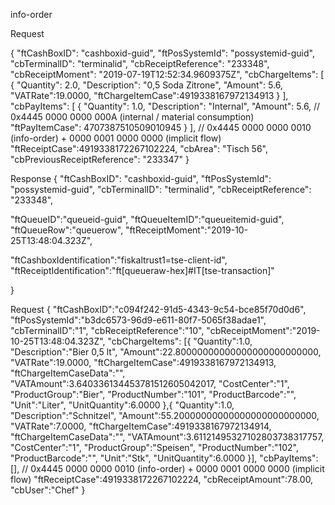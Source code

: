 
info-order


Request

{
"ftCashBoxID": "cashboxid-guid",
"ftPosSystemId": "possystemid-guid",
"cbTerminalID": "terminalid",
"cbReceiptReference": "233348",
"cbReceiptMoment": "2019-07-19T12:52:34.9609375Z",
"cbChargeItems": [
{
"Quantity": 2.0,
"Description": "0,5 Soda Zitrone",
"Amount": 5.6,
"VATRate":19.0000,
"ftChargeItemCase":4919338167972134913
}
],
"cbPayItems": [
{
"Quantity": 1.0,
"Description": "Internal",
"Amount": 5.6,
// 0x4445 0000 0000 000A (internal / material consumption)
"ftPayItemCase": 4707387510509010945
}
],
// 0x4445 0000 0000 0010 (info-order) + 0000 0001 0000 0000 (implicit flow)
"ftReceiptCase":4919338172267102224,
"cbArea": "Tisch 56",
"cbPreviousReceiptReference": "233347"
}


Response
{
"ftCashBoxID": "cashboxid-guid",
"ftPosSystemId": "possystemid-guid",
"cbTerminalID": "terminalid",
"cbReceiptReference": "233348",

"ftQueueID":"queueid-guid",
"ftQueueItemID":"queueitemid-guid",
"ftQueueRow":"queuerow",
"ftReceiptMoment":"2019-10-25T13:48:04.323Z",

"ftCashboxIdentification":"fiskaltrust1=tse-client-id",
"ftReceiptIdentification":"ft[queueraw-hex]#IT[tse-transaction]"


}


Request
{
"ftCashBoxID":"c094f242-91d5-4343-9c54-bce85f70d0d6",
"ftPosSystemId":"b3dc6573-96d9-e611-80f7-5065f38adae1",
"cbTerminalID":"1",
"cbReceiptReference":"10",
"cbReceiptMoment":"2019-10-25T13:48:04.323Z",
"cbChargeItems":
[{
"Quantity":1.0,
"Description":"Bier 0,5 lt",
"Amount":22.80000000000000000000000000,
"VATRate":19.0000,
"ftChargeItemCase":4919338167972134913,
"ftChargeItemCaseData":"",
"VATAmount":3.640336134453781512605042017,
"CostCenter":"1",
"ProductGroup":"Bier",
"ProductNumber":"101",
"ProductBarcode":"",
"Unit":"Liter",
"UnitQuantity":6.0000
},{
"Quantity":1.0,
"Description":"Schnitzel",
"Amount":55.20000000000000000000000000,
"VATRate":7.0000,
"ftChargeItemCase":4919338167972134914,
"ftChargeItemCaseData":"",
"VATAmount":3.61121495327102803738317757,
"CostCenter":"1",
"ProductGroup":"Speisen",
"ProductNumber":"102",
"ProductBarcode":"",
"Unit":"Stk",
"UnitQuantity":6.0000
}],
"cbPayItems":[],
// 0x4445 0000 0000 0010 (info-order) + 0000 0001 0000 0000 (implicit flow)
"ftReceiptCase":4919338172267102224,
"cbReceiptAmount":78.00,
"cbUser":"Chef"
}


